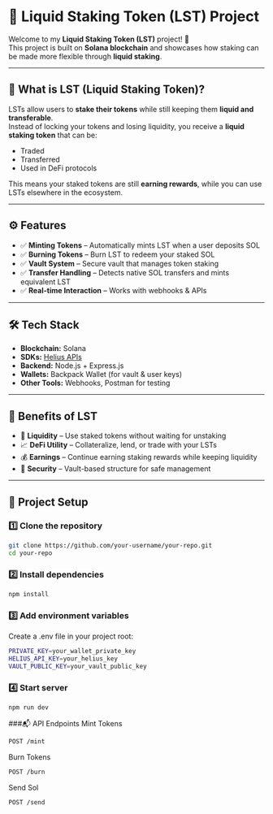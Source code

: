 # 🔗 Liquid Staking Token (LST) Project

Welcome to my **Liquid Staking Token (LST)** project! 🚀  
This project is built on **Solana blockchain** and showcases how staking can be made more flexible through **liquid staking**.  

---

## 📌 What is LST (Liquid Staking Token)?
LSTs allow users to **stake their tokens** while still keeping them **liquid and transferable**.  
Instead of locking your tokens and losing liquidity, you receive a **liquid staking token** that can be:
- Traded
- Transferred
- Used in DeFi protocols  

This means your staked tokens are still **earning rewards**, while you can use LSTs elsewhere in the ecosystem.  

---

## ⚙️ Features
- ✅ **Minting Tokens** – Automatically mints LST when a user deposits SOL  
- ✅ **Burning Tokens** – Burn LST to redeem your staked SOL  
- ✅ **Vault System** – Secure vault that manages token staking  
- ✅ **Transfer Handling** – Detects native SOL transfers and mints equivalent LST  
- ✅ **Real-time Interaction** – Works with webhooks & APIs  

---

## 🛠️ Tech Stack
- **Blockchain:** Solana  
- **SDKs:** [Helius APIs](https://www.helius.dev)  
- **Backend:** Node.js + Express.js  
- **Wallets:** Backpack Wallet (for vault & user keys)  
- **Other Tools:** Webhooks, Postman for testing  

---

## 🚀 Benefits of LST
- 🔄 **Liquidity** – Use staked tokens without waiting for unstaking  
- 📈 **DeFi Utility** – Collateralize, lend, or trade with your LSTs  
- 💰 **Earnings** – Continue earning staking rewards while keeping liquidity  
- 🔐 **Security** – Vault-based structure for safe management  

---

## 📂 Project Setup

### 1️⃣ Clone the repository
```bash
git clone https://github.com/your-username/your-repo.git
cd your-repo
```
### 2️⃣ Install dependencies
```bash
npm install
```
### 3️⃣ Add environment variables

Create a .env file in your project root:
```bash
PRIVATE_KEY=your_wallet_private_key
HELIUS_API_KEY=your_helius_key
VAULT_PUBLIC_KEY=your_vault_public_key
```
### 4️⃣ Start server
```bash
npm run dev
```
###📬 API Endpoints
Mint Tokens
```bash
POST /mint
```
Burn Tokens
```bash
POST /burn
```
Send Sol
```bash
POST /send
```


